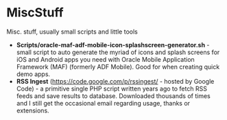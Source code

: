 MiscStuff
=========

Misc. stuff, usually small scripts and little tools

 - **Scripts/oracle-maf-adf-mobile-icon-splashscreen-generator.sh** - small script to auto generate the myriad of icons and splash screens for iOS and Android apps you need with Oracle Mobile Application Framework (MAF) (formerly ADF Mobile). Good for when creating quick demo apps.
 - **RSS Ingest** (https://code.google.com/p/rssingest/ - hosted by Google Code) - a primitive single PHP script written years ago to fetch RSS feeds and save results to database. Downloaded thousands of times and I still get the occasional email regarding usage, thanks or extensions.

